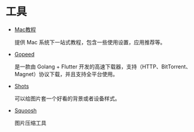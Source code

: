 # 工具

* [Mac教程](https://44maker.github.io/wiki/Mac/index.html)

  提供 Mac 系统下一站式教程，包含一些使用设置，应用推荐等。

* [Gopeed](https://github.com/GopeedLab/gopeed)

  是一款由 Golang + Flutter 开发的高速下载器，支持（HTTP、BitTorrent、Magnet）协议下载，并且支持全平台使用。

* [Shots](https://shots.so/)

  可以给图片套一个好看的背景或者设备样式。

* [Squoosh](https://squoosh.app/)

  图片压缩工具
